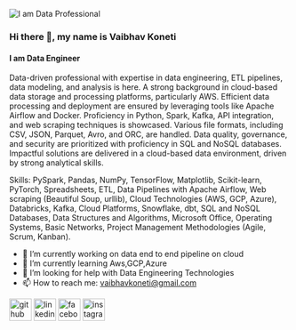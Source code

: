 ![I am Data Professional](https://media.licdn.com/dms/image/D5616AQHnxAMguNebBg/profile-displaybackgroundimage-shrink_350_1400/0/1686927955904?e=1692230400&v=beta&t=mklXhfY7nF_2y1hb-XbCDcScse923yHCbeTf3MiFMVo)
### Hi there 👋, my name is Vaibhav Koneti
#### I am Data Engineer

Data-driven professional with expertise in data engineering, ETL pipelines, data modeling, and analysis
is here. A strong background in cloud-based data storage and processing platforms, particularly AWS.
Efficient data processing and deployment are ensured by leveraging tools like Apache Airflow and
Docker. Proficiency in Python, Spark, Kafka, API integration, and web scraping techniques is showcased.
Various file formats, including CSV, JSON, Parquet, Avro, and ORC, are handled. Data quality,
governance, and security are prioritized with proficiency in SQL and NoSQL databases. Impactful
solutions are delivered in a cloud-based data environment, driven by strong analytical skills.

Skills: PySpark, Pandas, NumPy, TensorFlow, Matplotlib, Scikit-learn, PyTorch, Spreadsheets, ETL, Data Pipelines with Apache Airflow, Web scraping (Beautiful Soup, urllib), Cloud Technologies (AWS, GCP, Azure), Databricks, Kafka, Cloud Platforms, Snowflake, dbt, SQL and NoSQL Databases, Data Structures and Algorithms, Microsoft Office, Operating Systems, Basic Networks, Project Management Methodologies (Agile, Scrum, Kanban).

- 🔭 I’m currently working on data end to end pipeline on cloud 
- 🌱 I’m currently learning Aws,GCP,Azure 
- 🤔 I’m looking for help with Data Engineering Technologies 
- 📫 How to reach me: vaibhavkoneti@gmail.com 


[<img src='https://cdn.jsdelivr.net/npm/simple-icons@3.0.1/icons/github.svg' alt='github' height='40'>](https://github.com/vaibhavkoneti)  [<img src='https://cdn.jsdelivr.net/npm/simple-icons@3.0.1/icons/linkedin.svg' alt='linkedin' height='40'>](https://www.linkedin.com/in/https://www.linkedin.com/in/vaibhav-koneti-13913816b//)  [<img src='https://cdn.jsdelivr.net/npm/simple-icons@3.0.1/icons/facebook.svg' alt='facebook' height='40'>](https://www.facebook.com/vaibhav_cruz)  [<img src='https://cdn.jsdelivr.net/npm/simple-icons@3.0.1/icons/instagram.svg' alt='instagram' height='40'>](https://www.instagram.com/vaibhav_cruz/)  

